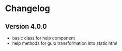 # Changelog

## Version 4.0.0
- basic class for help component
- help methods for gulp transformation into static html

